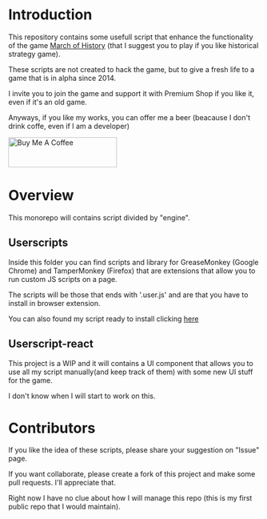 # Introduction

This repository contains some usefull script that enhance the functionality of the game <a href="https://www.marchofhistory.com/" target="_blank">March of History</a> (that I suggest you to play if you like historical strategy game).

These scripts are not created to hack the game, but to give a fresh life to a game that is in alpha since 2014.

I invite you to join the game and support it with Premium Shop if you like it, even if it's an old game.

Anyways, if you like my works, you can offer me a beer (beacause I don't drink coffe, even if I am a developer)

<a href="https://www.buymeacoffee.com/avalenti89" target="_blank"><img src="https://cdn.buymeacoffee.com/buttons/v2/default-blue.png" alt="Buy Me A Coffee" style="height: 60px !important;width: 217px !important;" ></a>

# Overview

This monorepo will contains script divided by "engine".

## Userscripts

Inside this folder you can find scripts and library for GreaseMonkey (Google Chrome) and TamperMonkey (Firefox) that are extensions that allow you to run custom JS scripts on a page.

The scripts will be those that ends with '.user.js' and are that you have to install in browser extension.

You can also found my script ready to install clicking <a href="https://openuserjs.org/users/avalenti89/scripts" target="_blank">here</a>

## Userscript-react

This project is a WIP and it will contains a UI component that allows you to use all my script manually(and keep track of them) with some new UI stuff for the game.

I don't know when I will start to work on this.

# Contributors

If you like the idea of these scripts, please share your suggestion on "Issue" page.

If you want collaborate, please create a fork of this project and make some pull requests. I'll appreciate that.

Right now I have no clue about how I will manage this repo (this is my first public repo that I would maintain).
